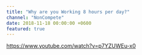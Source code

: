 ```yaml
---
title: "Why are you Working 8 hours per day?"
channel: "NonCompete"
date: 2018-11-18 00:00:00 +0600
featured: true
---
```


https://www.youtube.com/watch?v=p7YZUWEu-x0
